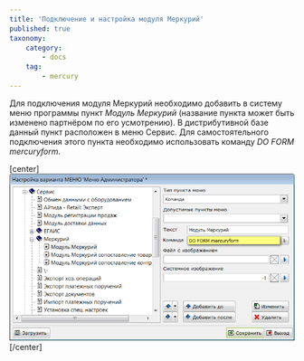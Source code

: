 ```yaml
---
title: 'Подключение и настройка модуля Меркурий'
published: true
taxonomy:
    category:
        - docs
    tag:
        - mercury
---
```


Для подключения модуля Меркурий необходимо добавить в систему меню программы пункт *Модуль Меркурий* (название пункта может быть изменено партнёром по его усмотрению). В дистрибутивной базе данный пункт расположен в меню Сервис. Для самостоятельного подключения этого пункта необходимо использовать команду *DO FORM mercuryform*.

[center]
![](image.png)
[/center]
